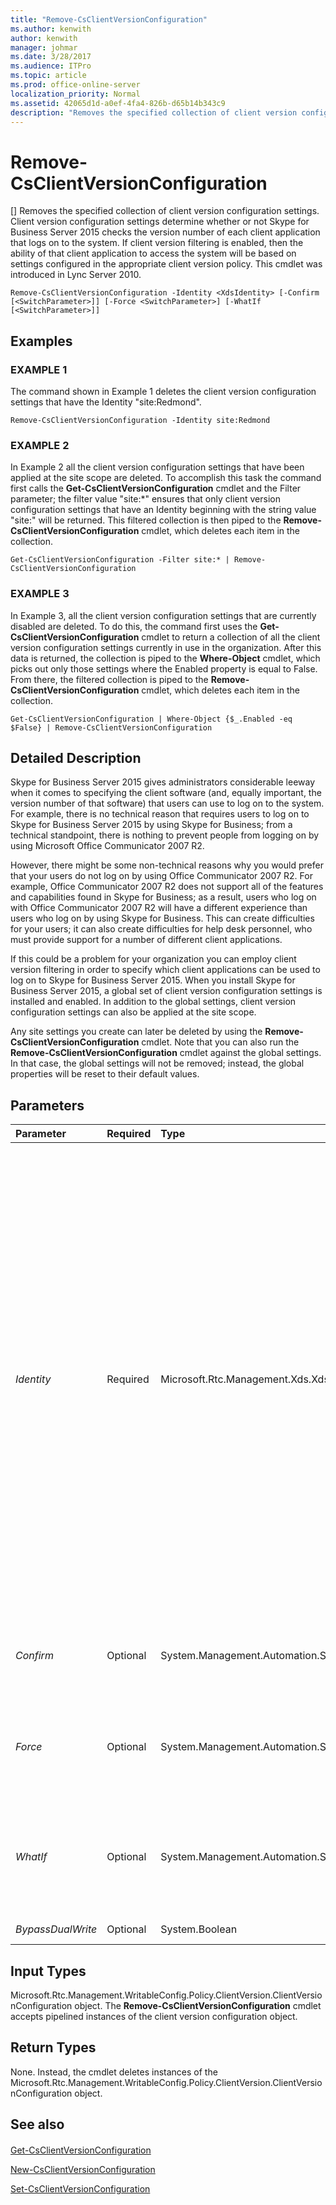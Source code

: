 ```yaml
---
title: "Remove-CsClientVersionConfiguration"
ms.author: kenwith
author: kenwith
manager: johmar
ms.date: 3/28/2017
ms.audience: ITPro
ms.topic: article
ms.prod: office-online-server
localization_priority: Normal
ms.assetid: 42065d1d-a0ef-4fa4-826b-d65b14b343c9
description: "Removes the specified collection of client version configuration settings. Client version configuration settings determine whether or not Skype for Business Server 2015 checks the version number of each client application that logs on to the system. If client version filtering is enabled, then the ability of that client application to access the system will be based on settings configured in the appropriate client version policy. This cmdlet was introduced in Lync Server 2010."
---
```


# Remove-CsClientVersionConfiguration
[]
Removes the specified collection of client version configuration settings. Client version configuration settings determine whether or not Skype for Business Server 2015 checks the version number of each client application that logs on to the system. If client version filtering is enabled, then the ability of that client application to access the system will be based on settings configured in the appropriate client version policy. This cmdlet was introduced in Lync Server 2010.
  
```
Remove-CsClientVersionConfiguration -Identity <XdsIdentity> [-Confirm [<SwitchParameter>]] [-Force <SwitchParameter>] [-WhatIf [<SwitchParameter>]]

```

## Examples

### EXAMPLE 1

The command shown in Example 1 deletes the client version configuration settings that have the Identity "site:Redmond". 
  
```
Remove-CsClientVersionConfiguration -Identity site:Redmond
```

### EXAMPLE 2

In Example 2 all the client version configuration settings that have been applied at the site scope are deleted. To accomplish this task the command first calls the **Get-CsClientVersionConfiguration** cmdlet and the Filter parameter; the filter value "site:*" ensures that only client version configuration settings that have an Identity beginning with the string value "site:" will be returned. This filtered collection is then piped to the **Remove-CsClientVersionConfiguration** cmdlet, which deletes each item in the collection.
  
```
Get-CsClientVersionConfiguration -Filter site:* | Remove-CsClientVersionConfiguration
```

### EXAMPLE 3

In Example 3, all the client version configuration settings that are currently disabled are deleted. To do this, the command first uses the **Get-CsClientVersionConfiguration** cmdlet to return a collection of all the client version configuration settings currently in use in the organization. After this data is returned, the collection is piped to the **Where-Object** cmdlet, which picks out only those settings where the Enabled property is equal to False. From there, the filtered collection is piped to the **Remove-CsClientVersionConfiguration** cmdlet, which deletes each item in the collection.
  
```
Get-CsClientVersionConfiguration | Where-Object {$_.Enabled -eq $False} | Remove-CsClientVersionConfiguration
```

## Detailed Description

Skype for Business Server 2015 gives administrators considerable leeway when it comes to specifying the client software (and, equally important, the version number of that software) that users can use to log on to the system. For example, there is no technical reason that requires users to log on to Skype for Business Server 2015 by using Skype for Business; from a technical standpoint, there is nothing to prevent people from logging on by using Microsoft Office Communicator 2007 R2. 
  
However, there might be some non-technical reasons why you would prefer that your users do not log on by using Office Communicator 2007 R2. For example, Office Communicator 2007 R2 does not support all of the features and capabilities found in Skype for Business; as a result, users who log on with Office Communicator 2007 R2 will have a different experience than users who log on by using Skype for Business. This can create difficulties for your users; it can also create difficulties for help desk personnel, who must provide support for a number of different client applications.
  
If this could be a problem for your organization you can employ client version filtering in order to specify which client applications can be used to log on to Skype for Business Server 2015. When you install Skype for Business Server 2015, a global set of client version configuration settings is installed and enabled. In addition to the global settings, client version configuration settings can also be applied at the site scope.
  
Any site settings you create can later be deleted by using the **Remove-CsClientVersionConfiguration** cmdlet. Note that you can also run the **Remove-CsClientVersionConfiguration** cmdlet against the global settings. In that case, the global settings will not be removed; instead, the global properties will be reset to their default values.
  
## Parameters

|**Parameter**|**Required**|**Type**|**Description**|
|:-----|:-----|:-----|:-----|
| _Identity_ <br/> |Required  <br/> |Microsoft.Rtc.Management.Xds.XdsIdentity  <br/> |Unique identifier for the collection of client version configuration settings to be removed. To remove the global collection, use the following syntax:  `-Identity global`. (Keep in mind that the global settings will not actually be removed; instead, the global properties will all be reset to their default values.) To remove a site collection, use syntax similar to this:  `-Identity site:Redmond`. Note that you cannot use wildcards when specifying the Identity.  <br/> |
| _Confirm_ <br/> |Optional  <br/> |System.Management.Automation.SwitchParameter  <br/> |Prompts you for confirmation before executing the command.  <br/> |
| _Force_ <br/> |Optional  <br/> |System.Management.Automation.SwitchParameter  <br/> |Suppresses the display of any non-fatal error message that might occur when running the command.  <br/> |
| _WhatIf_ <br/> |Optional  <br/> |System.Management.Automation.SwitchParameter  <br/> |Describes what would happen if you executed the command without actually executing the command.  <br/> |
| _BypassDualWrite_ <br/> |Optional  <br/> |System.Boolean  <br/> |PARAMVALUE: $true | $false  <br/> |
   
## Input Types

Microsoft.Rtc.Management.WritableConfig.Policy.ClientVersion.ClientVersionConfiguration object. The **Remove-CsClientVersionConfiguration** cmdlet accepts pipelined instances of the client version configuration object.
  
## Return Types

None. Instead, the cmdlet deletes instances of the Microsoft.Rtc.Management.WritableConfig.Policy.ClientVersion.ClientVersionConfiguration object.
  
## See also

#### 

[Get-CsClientVersionConfiguration](get-csclientversionconfiguration.md)
  
[New-CsClientVersionConfiguration](new-csclientversionconfiguration.md)
  
[Set-CsClientVersionConfiguration](set-csclientversionconfiguration.md)

